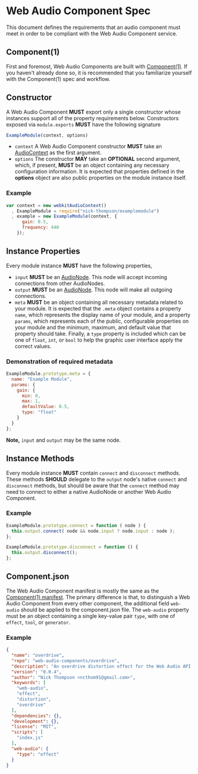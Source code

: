 
# Web Audio Component Spec

This document defines the requirements that an audio component must meet in order
to be compliant with the Web Audio Component service.

## Component(1)

First and foremost, Web Audio Components are built with [Component(1)](https://github.com/component/component). If you haven't already done so, it is recommended that you
familiarize yourself with the Component(1) spec and workflow. 

## Constructor

A Web Audio Component **MUST** export only a single constructor whose instances support all of the property requirements below. Constructors exposed via `module.exports` **MUST** have the following signature

```javascript
ExampleModule(context, options)
```

- `context` A Web Audio Component constructor **MUST** take an [AudioContext](http://www.w3.org/TR/webaudio/#AudioContext-section) as the first argument. 
- `options` The constructor **MAY** take an **OPTIONAL** second argument, which, if present, **MUST** be an object containing any necessary configuration information. It is expected that properties defined in the **options** object are also public properties on the module instance itself.

### Example

```javascript
var context = new webkitAudioContext()
  , ExampleModule = require("nick-thompson/examplemodule")
  , example = new ExampleModule(context, {
      gain: 0.5,
      frequency: 440
    });
```

## Instance Properties

Every module instance **MUST** have the following properties,

- `input` **MUST** be an [AudioNode](http://www.w3.org/TR/webaudio/#AudioNode-section). This node will accept incoming connections from other AudioNodes.
- `output` **MUST** be an [AudioNode](http://www.w3.org/TR/webaudio/#AudioNode-section). This node will make all outgoing connections.
- `meta` **MUST** be an object containing all necessary metadata related to your module. It is expected that the `.meta` object contains a property `name`, which represents the display name of your module, and a property `params`, which represents each of the public, configurable properties on your module and the minimum, maximum, and default value that property should take. Finally, a `type` property is included which can be one of `float`, `int`, or `bool` to help the graphic user interface apply the correct values.

### Demonstration of required metadata

```javascript
ExampleModule.prototype.meta = {
  name: "Example Module",
  params: {
    gain: {
      min: 0,
      max: 1,
      defaultValue: 0.5,
      type: "float"
    }
  }
};
```

**Note,** `input` and `output` may be the same node.

## Instance Methods

Every module instance **MUST** contain `connect` and `disconnect` methods. These methods **SHOULD** delegate to the `output` node\'s native `connect` and `disconnect` methods, but should be aware that the `connect` method may need to connect to either a native AudioNode or another Web Audio Component.

### Example

```javascript
ExampleModule.prototype.connect = function ( node ) {
  this.output.connect( node && node.input ? node.input : node );
};

ExampleModule.prototype.disconnect = function () {
  this.output.disconnect();
};
```

## Component.json

The Web Audio Component manifest is mostly the same as the [Component(1) manifest](https://github.com/component/component/wiki/Spec). The primary difference is that, to distinguish a Web Audio Component from every other component, the additional field `web-audio` should be applied to the component.json file. The `web-audio` property must be an object containing a single key-value pair `type`, with one of `effect`, `tool`, or `generator`.

### Example

```json
{
  "name": "overdrive",
  "repo": "web-audio-components/overdrive",
  "description": "An overdrive distortion effect for the Web Audio API.",
  "version": "0.0.4",
  "author": "Nick Thompson <ncthom91@gmail.com>",
  "keywords": [
    "web-audio",
    "effect",
    "distortion",
    "overdrive"
  ],
  "dependencies": {},
  "development": {},
  "license": "MIT",
  "scripts": [
    "index.js"
  ],
  "web-audio": {
    "type": "effect"
  }
}
```
